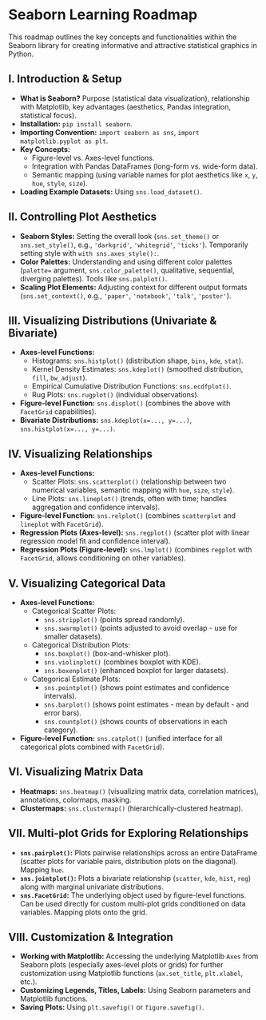 # Seaborn Learning Roadmap

This roadmap outlines the key concepts and functionalities within the Seaborn library for creating informative and attractive statistical graphics in Python.

## I. Introduction & Setup

* **What is Seaborn?** Purpose (statistical data visualization), relationship with Matplotlib, key advantages (aesthetics, Pandas integration, statistical focus).
* **Installation:** `pip install seaborn`.
* **Importing Convention:** `import seaborn as sns`, `import matplotlib.pyplot as plt`.
* **Key Concepts:**
    * Figure-level vs. Axes-level functions.
    * Integration with Pandas DataFrames (long-form vs. wide-form data).
    * Semantic mapping (using variable names for plot aesthetics like `x`, `y`, `hue`, `style`, `size`).
* **Loading Example Datasets:** Using `sns.load_dataset()`.

## II. Controlling Plot Aesthetics

* **Seaborn Styles:** Setting the overall look (`sns.set_theme()` or `sns.set_style()`, e.g., `'darkgrid'`, `'whitegrid'`, `'ticks'`). Temporarily setting style with `with sns.axes_style():`.
* **Color Palettes:** Understanding and using different color palettes (`palette=` argument, `sns.color_palette()`, qualitative, sequential, diverging palettes). Tools like `sns.palplot()`.
* **Scaling Plot Elements:** Adjusting context for different output formats (`sns.set_context()`, e.g., `'paper'`, `'notebook'`, `'talk'`, `'poster'`).

## III. Visualizing Distributions (Univariate & Bivariate)

* **Axes-level Functions:**
    * Histograms: `sns.histplot()` (distribution shape, `bins`, `kde`, `stat`).
    * Kernel Density Estimates: `sns.kdeplot()` (smoothed distribution, `fill`, `bw_adjust`).
    * Empirical Cumulative Distribution Functions: `sns.ecdfplot()`.
    * Rug Plots: `sns.rugplot()` (individual observations).
* **Figure-level Function:** `sns.displot()` (combines the above with `FacetGrid` capabilities).
* **Bivariate Distributions:** `sns.kdeplot(x=..., y=...)`, `sns.histplot(x=..., y=...)`.

## IV. Visualizing Relationships

* **Axes-level Functions:**
    * Scatter Plots: `sns.scatterplot()` (relationship between two numerical variables, semantic mapping with `hue`, `size`, `style`).
    * Line Plots: `sns.lineplot()` (trends, often with time; handles aggregation and confidence intervals).
* **Figure-level Function:** `sns.relplot()` (combines `scatterplot` and `lineplot` with `FacetGrid`).
* **Regression Plots (Axes-level):** `sns.regplot()` (scatter plot with linear regression model fit and confidence interval).
* **Regression Plots (Figure-level):** `sns.lmplot()` (combines `regplot` with `FacetGrid`, allows conditioning on other variables).

## V. Visualizing Categorical Data

* **Axes-level Functions:**
    * Categorical Scatter Plots:
        * `sns.stripplot()` (points spread randomly).
        * `sns.swarmplot()` (points adjusted to avoid overlap - use for smaller datasets).
    * Categorical Distribution Plots:
        * `sns.boxplot()` (box-and-whisker plot).
        * `sns.violinplot()` (combines boxplot with KDE).
        * `sns.boxenplot()` (enhanced boxplot for larger datasets).
    * Categorical Estimate Plots:
        * `sns.pointplot()` (shows point estimates and confidence intervals).
        * `sns.barplot()` (shows point estimates - mean by default - and error bars).
        * `sns.countplot()` (shows counts of observations in each category).
* **Figure-level Function:** `sns.catplot()` (unified interface for all categorical plots combined with `FacetGrid`).

## VI. Visualizing Matrix Data

* **Heatmaps:** `sns.heatmap()` (visualizing matrix data, correlation matrices), annotations, colormaps, masking.
* **Clustermaps:** `sns.clustermap()` (hierarchically-clustered heatmap).

## VII. Multi-plot Grids for Exploring Relationships

* **`sns.pairplot()`:** Plots pairwise relationships across an entire DataFrame (scatter plots for variable pairs, distribution plots on the diagonal). Mapping `hue`.
* **`sns.jointplot()`:** Plots a bivariate relationship (`scatter`, `kde`, `hist`, `reg`) along with marginal univariate distributions.
* **`sns.FacetGrid`:** The underlying object used by figure-level functions. Can be used directly for custom multi-plot grids conditioned on data variables. Mapping plots onto the grid.

## VIII. Customization & Integration

* **Working with Matplotlib:** Accessing the underlying Matplotlib `Axes` from Seaborn plots (especially axes-level plots or grids) for further customization using Matplotlib functions (`ax.set_title`, `plt.xlabel`, etc.).
* **Customizing Legends, Titles, Labels:** Using Seaborn parameters and Matplotlib functions.
* **Saving Plots:** Using `plt.savefig()` or `figure.savefig()`.